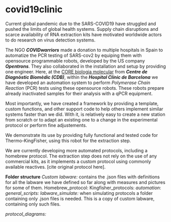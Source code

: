 # covid19clinic

Current global pandemic due to the SARS-COVID19 have struggled and pushed the limits of global health systems. Supply chain disruptions and scarce availability of RNA extraction kits have motivated worldwide actors to do research on virus detection systems.

The NGO ***COVIDwarriors*** made a donation to multiple hospitals in Spain to automatize the PCR testing of SARS-cov2 by equiping them with opensource programmable robots, developed by the US company ***Opentrons***. They also collaborated in the installation and setup by providing one engineer.
Here, at the [CORE biologia molecular](http://cdb.hospitalclinic.org/laboratorios/laboratorio_core_bm/en_index/) from ***Centre de Diagnòstic Biomèdic (CDB)***, within the ***Hospital Clínic de Barcelona*** we have developed an automation system to perform *Polymerase Chain Reaction* (PCR) tests using these opensource robots. These robots prepare already inactivated samples for their analysis with a qPCR equipment.

Most importantly, we have created a framework by providing a template, custom functions, and other support code to help others implement similar systems faster than we did. With it, is relatively easy to create a new station from scratch or to adapt an existing one to a change in the experimental protocol or perform fine adjustements.

We demonstrate its use by providing fully functional and tested code for Thermo-KingFisher, using this robot for the extraction step.

We are currently developing more automated protocols, including a homebrew protocol. The extraction step does not rely on the use of any commercial kits, as it implements a custom protocol using commonly available reactives. [cite original protocol here]. 


**Folder structure**
*Custom labware:* contains the .json files with definitions for all the labware we have defined so far along with measures and pictures for some of them.
Homebrew_protocol:
Kingfisher_protocols:
*automation*: 
*general_scripts:*
*labware_simulate:* when simulating protocols a folder containing only .json files is needed. This is a copy of custom labware, containing only such files.

*protocol_diagrams:*

